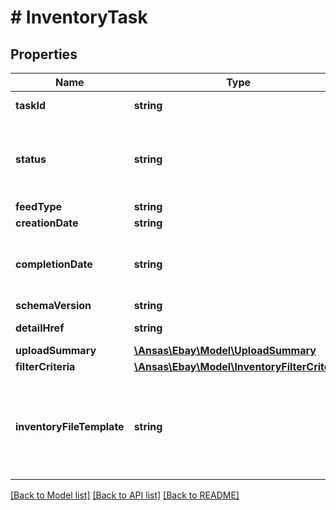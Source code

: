 # # InventoryTask

## Properties

Name | Type | Description | Notes
------------ | ------------- | ------------- | -------------
**taskId** | **string** | The ID of the task. This ID is generated when the task was created by the &lt;strong&gt;createInventoryTask&lt;/strong&gt; method. | [optional]
**status** | **string** | The status of the task. Users must wait until status is complete before moving on to the next step (such as uploading/downloading a file). For implementation help, refer to &lt;a href&#x3D;&#39;https://developer.ebay.com/api-docs/sell/feed/types/api:FeedStatusEnum&#39;&gt;eBay API documentation&lt;/a&gt; | [optional]
**feedType** | **string** | The feed type associated with the inventory task. | [optional]
**creationDate** | **string** | The date the task was created. | [optional]
**completionDate** | **string** | The timestamp when the task &lt;strong&gt;status&lt;/strong&gt; went into the &lt;code&gt;COMPLETED&lt;/code&gt;, &lt;code&gt;COMPLETED_WITH_ERROR&lt;/code&gt;, or &lt;code&gt;PARTIALLY_PROCESSED&lt;/code&gt; state. This field is only returned if the status is one of the three completed values. | [optional]
**schemaVersion** | **string** | The schema version number associated with the task. | [optional]
**detailHref** | **string** | The path to the call URI used to retrieve the task. This field points to the &lt;strong&gt;getInventoryTask&lt;/strong&gt; URI. | [optional]
**uploadSummary** | [**\Ansas\Ebay\Model\UploadSummary**](UploadSummary.md) |  | [optional]
**filterCriteria** | [**\Ansas\Ebay\Model\InventoryFilterCriteria**](InventoryFilterCriteria.md) |  | [optional]
**inventoryFileTemplate** | **string** | The inventory file template used to return specific types of inventory tasks, if set in the &lt;strong&gt;createInventoryTask&lt;/strong&gt; method. This field does not apply to &lt;code&gt;LMS_ACTIVE_INVENTORY_REPORT&lt;/code&gt; feed types. For implementation help, refer to &lt;a href&#x3D;&#39;https://developer.ebay.com/api-docs/sell/feed/types/api:InventoryFileTemplateEnum&#39;&gt;eBay API documentation&lt;/a&gt; | [optional]

[[Back to Model list]](../../README.md#models) [[Back to API list]](../../README.md#endpoints) [[Back to README]](../../README.md)
